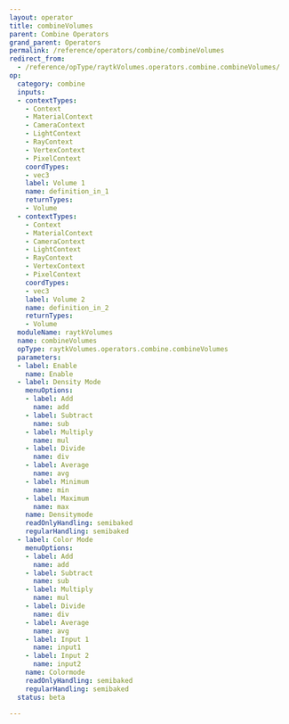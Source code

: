 ```yaml
---
layout: operator
title: combineVolumes
parent: Combine Operators
grand_parent: Operators
permalink: /reference/operators/combine/combineVolumes
redirect_from:
  - /reference/opType/raytkVolumes.operators.combine.combineVolumes/
op:
  category: combine
  inputs:
  - contextTypes:
    - Context
    - MaterialContext
    - CameraContext
    - LightContext
    - RayContext
    - VertexContext
    - PixelContext
    coordTypes:
    - vec3
    label: Volume 1
    name: definition_in_1
    returnTypes:
    - Volume
  - contextTypes:
    - Context
    - MaterialContext
    - CameraContext
    - LightContext
    - RayContext
    - VertexContext
    - PixelContext
    coordTypes:
    - vec3
    label: Volume 2
    name: definition_in_2
    returnTypes:
    - Volume
  moduleName: raytkVolumes
  name: combineVolumes
  opType: raytkVolumes.operators.combine.combineVolumes
  parameters:
  - label: Enable
    name: Enable
  - label: Density Mode
    menuOptions:
    - label: Add
      name: add
    - label: Subtract
      name: sub
    - label: Multiply
      name: mul
    - label: Divide
      name: div
    - label: Average
      name: avg
    - label: Minimum
      name: min
    - label: Maximum
      name: max
    name: Densitymode
    readOnlyHandling: semibaked
    regularHandling: semibaked
  - label: Color Mode
    menuOptions:
    - label: Add
      name: add
    - label: Subtract
      name: sub
    - label: Multiply
      name: mul
    - label: Divide
      name: div
    - label: Average
      name: avg
    - label: Input 1
      name: input1
    - label: Input 2
      name: input2
    name: Colormode
    readOnlyHandling: semibaked
    regularHandling: semibaked
  status: beta

---
```

